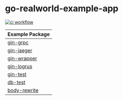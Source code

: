 # go-realworld-example-app

[![ci workflow](https://github.com/wusphinx/go-realworld-example-app/actions/workflows/ci.yml/badge.svg)](https://github.com/wusphinx/go-realworld-example-app/actions/workflows/ci.yml)

| Example Package               | 
| -------------------------------       | 
| [gin-grpc](/example/gin-grpc)         | 
| [gin-jaeger](/example/gin-jaeger)     | 
| [gin-wrapper](/example/gin-wrapper)   | 
| [gin-logrus](/example/gin-logrus)   | 
| [gin-test](/example/gin-test)   | 
| [db-test](/example/db-test)   | 
| [body-rewrite](/example/body-rewrite)   | 
